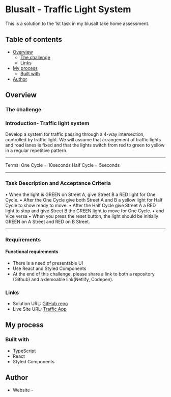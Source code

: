 # Blusalt - Traffic Light System

This is a solution to the 1st task in my blusalt take home assessment.

## Table of contents

- [Overview](#overview)
  - [The challenge](#the-challenge)
  - [Links](#links)
- [My process](#my-process)
  - [Built with](#built-with)
- [Author](#author)

## Overview

### The challenge

### Introduction- Traffic light system

Develop a system for traffic passing through a 4-way intersection, controlled by traffic light. We
will assume that arrangement of traffic lights and road lanes is fixed and that the lights switch
from red to green to yellow in a regular repetitive pattern.

---

Terms:
One Cycle = 10seconds
Half Cycle = 5seconds

---

### Task Description and Acceptance Criteria

• When the light is GREEN on Street A, give Street B a RED light for One Cycle.
• After the One Cycle give both Street A and B a yellow light for Half Cycle to show ready
to move.
• After the Half Cycle give Street A a RED light to stop and give Street B the GREEN light
to move for One Cycle.
• and Vice versa
• When you press the reset button, the light should be initially GREEN on A Street and
RED on B Street.

---

### Requirements

#### Functional requirements

- There is a need of presentable UI
- Use React and Styled Components
- At the end of this challenge, please share a link to both a repository (Github) and a
  demoable link(Netlify, Codepen).

### Links

- Solution URL: [GitHub repo](https://github.com/Tomi-pter/blusalt_test.git)
- Live Site URL: [Traffic App](https://blusalttraffic.netlify.app/)

## My process

### Built with

- TypeScript
- React
- Styled Components

## Author

- Website - [<TomiPter>](https://www.tomipter.com)
